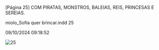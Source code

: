 [Página 25]
COM PIRATAS, MONSTROS, BALEIAS,
REIS, PRINCESAS E SEREIAS.


miolo_Sofia quer brincar.indd 25

09/10/2024 09:18:52

![25](./img/page_025.jpg)
